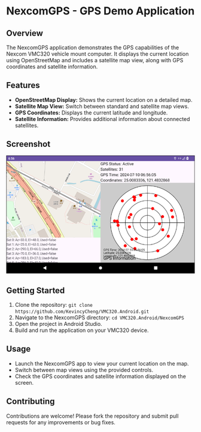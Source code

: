 # NexcomGPS - GPS Demo Application

## Overview

The NexcomGPS application demonstrates the GPS capabilities of the Nexcom VMC320 vehicle mount computer. It displays the current location using OpenStreetMap and includes a satellite map view, along with GPS coordinates and satellite information.

## Features

- **OpenStreetMap Display:** Shows the current location on a detailed map.
- **Satellite Map View:** Switch between standard and satellite map views.
- **GPS Coordinates:** Displays the current latitude and longitude.
- **Satellite Information:** Provides additional information about connected satellites.

## Screenshot

![NexcomGPS Screenshot](screen/GPS.png)

## Getting Started

1. Clone the repository: `git clone https://github.com/KevincyCheng/VMC320.Android.git`
2. Navigate to the NexcomGPS directory: `cd VMC320.Android/NexcomGPS`
3. Open the project in Android Studio.
4. Build and run the application on your VMC320 device.

## Usage

- Launch the NexcomGPS app to view your current location on the map.
- Switch between map views using the provided controls.
- Check the GPS coordinates and satellite information displayed on the screen.

## Contributing

Contributions are welcome! Please fork the repository and submit pull requests for any improvements or bug fixes.

